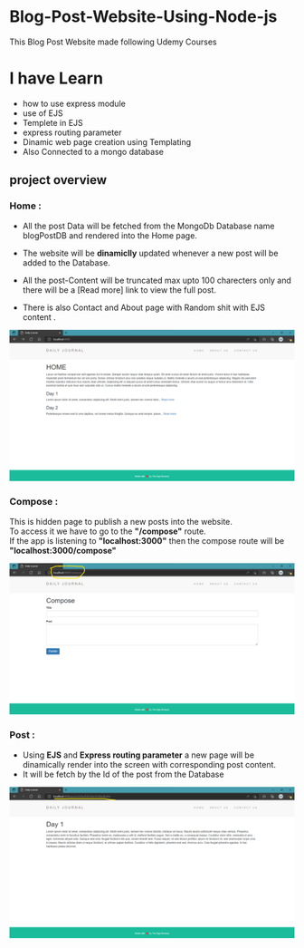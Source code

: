 # Blog-Post-Website-Using-Node-js

This Blog Post Website made following Udemy Courses

# I have Learn
* how to use express module
* use of EJS
* Templete in EJS
* express routing parameter
* Dinamic web page creation using Templating
* Also Connected to a mongo database

## project overview

### Home :

- All the post Data will be fetched from the MongoDb Database name blogPostDB and rendered into the Home page.  

- The website will be **dinamiclly** updated whenever a new post will be added to the Database.  

- All the post-Content will be truncated max upto 100 charecters only and there will be a [Read more] link to view the full post.  

- There is also Contact and About page with Random shit with EJS content .

![Home page](https://github.com/debasishbsws/Blog-Post-Website-Using-Node-js/blob/main/images/home.png?raw=true "Title")

  
  
  
### Compose :

This is hidden page to publish a new posts into the website.  
To access it we have to go to the **"/compose"** route.  
If the app is listening to **"localhost:3000"** then the compose route will be **"localhost:3000/compose"**

![Compose page](https://github.com/debasishbsws/Blog-Post-Website-Using-Node-js/blob/main/images/compose.png?raw=true "Title")

  
### Post :
 
- Using **EJS** and **Express routing parameter** a new page will be dinamically render into the screen with corresponding post content.
- It will be fetch by the Id of the post from the Database
  
  
![Post page](https://github.com/debasishbsws/Blog-Post-Website-Using-Node-js/blob/main/images/post.png?raw=true "Title")
